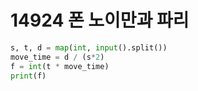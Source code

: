 # 14924 폰 노이만과 파리



```python
s, t, d = map(int, input().split())
move_time = d / (s*2)
f = int(t * move_time)
print(f)
```


